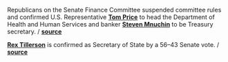 Republicans on the Senate Finance Committee suspended committee rules and
confirmed U.S. Representative **[Tom Price](https://en.wikipedia.org/wiki/Tom_Price_(U.S._politician))** to head the Department of Health and
Human Services and banker **[Steven Mnuchin](https://en.wikipedia.org/wiki/Steven_Mnuchin)** to be Treasury secretary.
/ **[source](http://www.reuters.com/article/us-usa-congress-nominees-idUSKBN15G4QJ)**

**[Rex Tillerson](https://en.wikipedia.org/wiki/Rex_Tillerson)** is confirmed as
Secretary of State by a 56–43 Senate vote.
/ **[source](https://www.nytimes.com/2017/02/01/us/politics/rex-tillerson-secretary-of-state-confirmed.html)**

